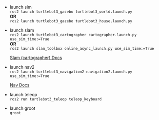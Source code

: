 - launch sim  
    `ros2 launch turtlebot3_gazebo turtlebot3_world.launch.py`  
    **OR**  
    `ros2 launch turtlebot3_gazebo turtlebot3_house.launch.py`  
- launch slam  
    `ros2 launch turtlebot3_cartographer cartographer.launch.py use_sim_time:=True`  
    **OR**  
    `ros2 launch slam_toolbox online_async_launch.py use_sim_time:=True`  

    [Slam (cartographer) Docs](https://emanual.robotis.com/docs/en/platform/turtlebot3/slam_simulation/)  

- launch nav2  
    `ros2 launch turtlebot3_navigation2 navigation2.launch.py use_sim_time:=True`  

    [Nav Docs](https://emanual.robotis.com/docs/en/platform/turtlebot3/nav_simulation/)  

- launch teleop  
    `ros2 run turtlebot3_teleop teleop_keyboard`  

- launch groot  
    `groot`  